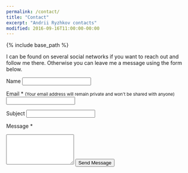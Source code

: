 ```yaml
---
permalink: /contact/
title: "Contact"
excerpt: "Andrii Ryzhkov contacts"
modified: 2016-09-16T11:00:00-00:00
---
```


{% include base_path %}

I can be found on several social networks if you want to reach out and follow me there. Otherwise you can leave me a message using the form below.

<form action="https://formspree.io/andrii.ryzhkov@gmail.com" method="POST">
  <label for="name">Name</label>
  <input type="text" name="name" required="required" />

  <label for="_replyto">Email
    <span class="req">*</span>
    <small>(Your email address will remain private and won't be shared with anyone)</small>
  </label>
  <input type="email" name="_replyto" required="required" />

  <label for="_subject">Subject</label>
  <input type="text" name="_subject">

  <label for="message">Message
    <span class="req">*</span>
  </label>
  <textarea rows="5" name="message" required="required"></textarea>

  <input type="hidden" name="_next" value="thanks.html" />
  <input type="text" name="_gotcha" style="display:none" />
  <input type="submit" value="Send Message" class="btn btn--success btn--large" />
</form>
